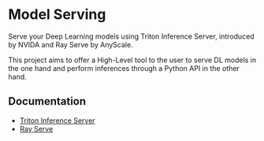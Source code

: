 # Model Serving

Serve your Deep Learning models using Triton Inference Server, introduced by NVIDA and Ray Serve by AnyScale.

This project aims to offer a High-Level tool to the user to serve DL models in the one hand and perform inferences through a Python API in the other hand.



## Documentation

* [Triton Inference Server](docs/triton.md)
* [Ray Serve](docs/ray.md)
